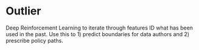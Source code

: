 # Outlier
Deep Reinforcement Learning to iterate through features ID what has been used in the past.  Use this to 1) predict boundaries for data authors and 2) prescribe policy paths.
